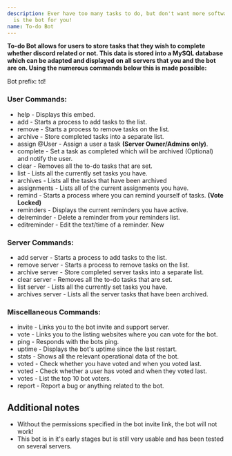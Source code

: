 ```yaml
---
description: Ever have too many tasks to do, but don't want more software open? If so, this
  is the bot for you!
name: To-do Bot
---
```


**To-do Bot allows for users to store tasks that they wish to complete whether discord related or not. This data is stored into a MySQL database which can be adapted and displayed on all servers that you and the bot are on. Using the numerous commands below this is made possible:**

Bot prefix: td!

### User Commands:

* help - Displays this embed.
* add - Starts a process to add tasks to the list.
* remove - Starts a process to remove tasks on the list.
* archive - Store completed tasks into a separate list.
* assign @User - Assign a user a task **(Server Owner/Admins only)**.
* complete - Set a task as completed which will be archived (Optional) and notify the user.
* clear - Removes all the to-do tasks that are set.
* list - Lists all the currently set tasks you have.
* archives - Lists all the tasks that have been archived
* assignments - Lists all of the current assignments you have.
* remind - Starts a process where you can remind yourself of tasks. **(Vote Locked)**
* reminders - Displays the current reminders you have active.
* delreminder - Delete a reminder from your reminders list.
* editreminder - Edit the text/time of a reminder. New

### Server Commands:

* add server - Starts a process to add tasks to the list.
* remove server - Starts a process to remove tasks on the list.
* archive server - Store completed server tasks into a separate list.
* clear server - Removes all the to-do tasks that are set.
* list server - Lists all the currently set tasks you have.
* archives server - Lists all the server tasks that have been archived.

### Miscellaneous Commands:

* invite - Links you to the bot invite and support server.
* vote - Links you to the listing websites where you can vote for the bot.
* ping - Responds with the bots ping.
* uptime - Displays the bot's uptime since the last restart.
* stats -  Shows all the relevant operational data of the bot.
* voted - Check whether you have voted and when you voted last.
* voted <UserID> - Check whether a user has voted and when they voted last.
* votes - List the top 10 bot voters.
* report - Report a bug or anything related to the bot.

## Additional notes

- Without the permissions specified in the bot invite link, the bot will not work!
- This bot is in it's early stages but is still very usable and has been tested on several servers.
